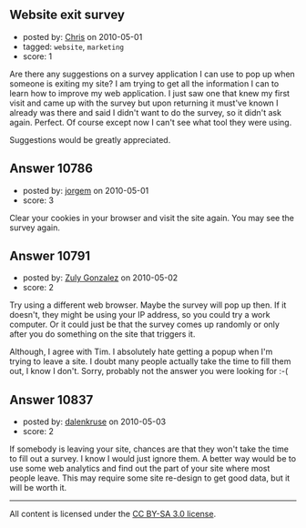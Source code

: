 ## Website exit survey

- posted by: [Chris](https://stackexchange.com/users/-1/412-chris) on 2010-05-01
- tagged: `website`, `marketing`
- score: 1

Are there any suggestions on a survey application I can use to pop up when someone is exiting my site? I am trying to get all the information I can to learn how to improve my web application. I just saw one that knew my first visit and came up with the survey but upon returning it must've known I already was there and said I didn't want to do the survey, so it didn't ask again. Perfect. Of course except now I can't see what tool they were using.

Suggestions would be greatly appreciated.


## Answer 10786

- posted by: [jorgem](https://stackexchange.com/users/-1/180-jorgem) on 2010-05-01
- score: 3

Clear your cookies in your browser and visit the site again. You may see the survey again.


## Answer 10791

- posted by: [Zuly Gonzalez](https://stackexchange.com/users/-1/2692-zuly-gonzalez) on 2010-05-02
- score: 2

Try using a different web browser. Maybe the survey will pop up then. If it doesn't, they might be using your IP address, so you could try a work computer. Or it could just be that the survey comes up randomly or only after you do something on the site that triggers it.

Although, I agree with Tim. I absolutely hate getting a popup when I'm trying to leave a site. I doubt many people actually take the time to fill them out, I know I don't. Sorry, probably not the answer you were looking for :-(


## Answer 10837

- posted by: [dalenkruse](https://stackexchange.com/users/-1/282-dalenkruse) on 2010-05-03
- score: 2

If somebody is leaving your site, chances are that they won't take the time to fill out a survey.  I know I would just ignore them.  A better way would be to use some web analytics and find out the part of your site where most people leave.  This may require some site re-design to get good data, but it will be worth it. 



---

All content is licensed under the [CC BY-SA 3.0 license](https://creativecommons.org/licenses/by-sa/3.0/).
